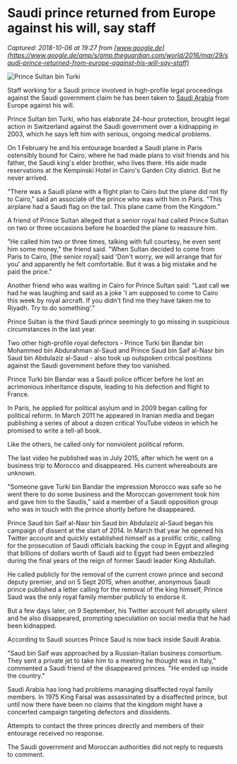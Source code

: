 # Saudi prince returned from Europe against his will, say staff

_Captured: 2018-10-06 at 19:27 from [www.google.de](https://www.google.de/amp/s/amp.theguardian.com/world/2016/mar/29/saudi-prince-returned-from-europe-against-his-will-say-staff)_

![Prince Sultan bin Turki ](https://i.guim.co.uk/img/media/c229e75fc010428520a99b8879f5d4b6ba42a2fa/0_1171_2988_1793/master/2988.jpg?width=300&quality=85&auto=format&fit=max&s=152691348b4b2b553541bfd93cee3d5e)

Staff working for a Saudi prince involved in high-profile legal proceedings against the Saudi government claim he has been taken to [Saudi Arabia](https://www.theguardian.com/world/saudiarabia) from Europe against his will.

Prince Sultan bin Turki, who has elaborate 24-hour protection, brought legal action in Switzerland against the Saudi government over a kidnapping in 2003, which he says left him with serious, ongoing medical problems.

On 1 February he and his entourage boarded a Saudi plane in Paris ostensibly bound for Cairo, where he had made plans to visit friends and his father, the Saudi king's elder brother, who lives there. His aide made reservations at the Kempinski Hotel in Cairo's Garden City district. But he never arrived.

"There was a Saudi plane with a flight plan to Cairo but the plane did not fly to Cairo," said an associate of the prince who was with him in Paris. "This airplane had a Saudi flag on the tail. This plane came from the Kingdom."

A friend of Prince Sultan alleged that a senior royal had called Prince Sultan on two or three occasions before he boarded the plane to reassure him.

"He called him two or three times, talking with full courtesy, he even sent him some money," the friend said. "When Sultan decided to come from Paris to Cairo, [the senior royal] said 'Don't worry, we will arrange that for you' and apparently he felt comfortable. But it was a big mistake and he paid the price."

Another friend who was waiting in Cairo for Prince Sultan said: "Last call we had he was laughing and said as a joke 'I am supposed to come to Cairo this week by royal aircraft. If you didn't find me they have taken me to Riyadh. Try to do something'."

Prince Sultan is the third Saudi prince seemingly to go missing in suspicious circumstances in the last year.

Two other high-profile royal defectors - Prince Turki bin Bandar bin Mohammed bin Abdurahman al-Saud and Prince Saud bin Saif al-Nasr bin Saud bin Abdulaziz al-Saud - also took up outspoken critical positions against the Saudi government before they too vanished.

Prince Turki bin Bandar was a Saudi police officer before he lost an acrimonious inheritance dispute, leading to his defection and flight to France.

In Paris, he applied for political asylum and in 2009 began calling for political reform. In March 2011 he appeared in Iranian media and began publishing a series of about a dozen critical YouTube videos in which he promised to write a tell-all book.

Like the others, he called only for nonviolent political reform.

The last video he published was in July 2015, after which he went on a business trip to Morocco and disappeared. His current whereabouts are unknown.

"Someone gave Turki bin Bandar the impression Morocco was safe so he went there to do some business and the Moroccan government took him and gave him to the Saudis," said a member of a Saudi opposition group who was in touch with the prince shortly before he disappeared.

Prince Saud bin Saif al-Nasr bin Saud bin Abdulaziz al-Saud began his campaign of dissent at the start of 2014. In March that year he opened his Twitter account and quickly established himself as a prolific critic, calling for the prosecution of Saudi officials backing the coup in Egypt and alleging that billions of dollars worth of Saudi aid to Egypt had been embezzled during the final years of the reign of former Saudi leader King Abdullah.

He called publicly for the removal of the current crown prince and second deputy premier, and on 5 Sept 2015, when another, anonymous Saudi prince published a letter calling for the removal of the king himself, Prince Saud was the only royal family member publicly to endorse it.

But a few days later, on 9 September, his Twitter account fell abruptly silent and he also disappeared, prompting speculation on social media that he had been kidnapped.

According to Saudi sources Prince Saud is now back inside Saudi Arabia.

"Saud bin Saif was approached by a Russian-Italian business consortium. They sent a private jet to take him to a meeting he thought was in Italy," commented a Saudi friend of the disappeared princes. "He ended up inside the country."

Saudi Arabia has long had problems managing disaffected royal family members. In 1975 King Faisal was assassinated by a disaffected prince, but until now there have been no claims that the kingdom might have a concerted campaign targeting defectors and dissidents.

Attempts to contact the three princes directly and members of their entourage received no response.

The Saudi government and Moroccan authorities did not reply to requests to comment.
